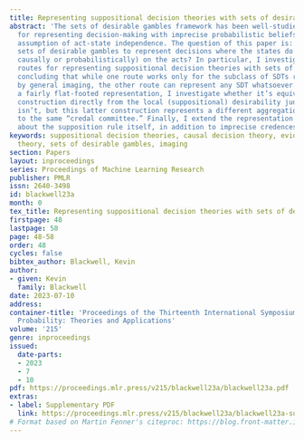 ```yaml
---
title: Representing suppositional decision theories with sets of desirable gambles
abstract: 'The sets of desirable gambles framework has been well-studied as a tool
  for representing decision-making with imprecise probabilistic beliefs – under the
  assumption of act-state independence. The question of this paper is: can we use
  sets of desirable gambles to represent decisions where the states do depend (e.g.,
  causally or probabilistically) on the acts? In particular, I investigate two possible
  routes for representing suppositional decision theories with sets of desirable gambles,
  concluding that while one route works only for the subclass of SDTs representable
  by general imaging, the other route can represent any SDT whatsoever. After giving
  a fairly flat-footed representation, I investigate whether it’s equivalent to a
  construction directly from the local (suppositional) desirability judgments; it
  isn’t, but this latter construction represents a different aggregation rule applied
  to the same “credal committee.” Finally, I extend the representation to model uncertainty
  about the supposition rule itself, in addition to imprecise credences.'
keywords: suppositional decision theories, causal decision theory, evidential decision
  theory, sets of desirable gambles, imaging
section: Papers
layout: inproceedings
series: Proceedings of Machine Learning Research
publisher: PMLR
issn: 2640-3498
id: blackwell23a
month: 0
tex_title: Representing suppositional decision theories with sets of desirable gambles
firstpage: 48
lastpage: 58
page: 48-58
order: 48
cycles: false
bibtex_author: Blackwell, Kevin
author:
- given: Kevin
  family: Blackwell
date: 2023-07-10
address:
container-title: 'Proceedings of the Thirteenth International Symposium on Imprecise
  Probability: Theories and Applications'
volume: '215'
genre: inproceedings
issued:
  date-parts:
  - 2023
  - 7
  - 10
pdf: https://proceedings.mlr.press/v215/blackwell23a/blackwell23a.pdf
extras:
- label: Supplementary PDF
  link: https://proceedings.mlr.press/v215/blackwell23a/blackwell23a-supp.pdf
# Format based on Martin Fenner's citeproc: https://blog.front-matter.io/posts/citeproc-yaml-for-bibliographies/
---
```

